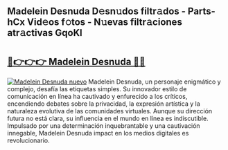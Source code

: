 ## Madelein Desnuda D𝚎sn𝚞dos filtr𝚊dos - Parts-hCx Vid𝚎os f𝚘tos - N𝚞evas filtr𝚊ciones atr𝚊ctivas GqoKl

# <h2><a href="http://mb37wt.tromn.icu/?c=Madelein+Desnuda">🔗👉👉👉 Madelein Desnuda 🔗🔗</a></h2>

[![Madelein Desnuda nuevo](https://i.imgur.com/pEAQMta.gif)](http://mb37wt.tromn.icu/?c=Madelein+Desnuda)
Madelein Desnuda, un personaje enigmático y complejo, desafía las etiquetas simples. Su innovador estilo de comunicación en línea ha cautivado y enfurecido a los críticos, encendiendo debates sobre la privacidad, la expresión artística y la naturaleza evolutiva de las comunidades virtuales. Aunque su dirección futura no está clara, su influencia en el mundo en línea es indiscutible. Impulsado por una determinación inquebrantable y una cautivación innegable, Madelein Desnuda impact en los medios digitales es revolucionario.
